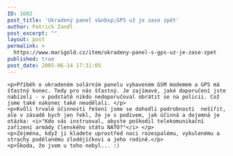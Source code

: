 ```yaml
---
ID: 1682
post_title: 'Ukradený panel s&nbsp;GPS už je zase zpět'
author: Patrick Zandl
post_excerpt: ""
layout: post
permalink: >
  https://www.marigold.cz/item/ukradeny-panel-s-gps-uz-je-zase-zpet
published: true
post_date: 2005-06-14 17:31:05
---
```

	<p>Příběh o ukradeném solárním panelu vybaveném GSM modemem a GPS má šťastný konec. Tedy pro nás šťastný. Je zajímavé, jaké doporučení jste nabízeli - v podstatě nikdo nedoporučoval obrátit se na policii. Což jsme také nakonec také neudělali. </p>
	<p>Kvůli trvalé účinnosti řešení jsme se dohodli podrobnosti  nešířit, ale v zásadě bych jen řekl, že je s podivem, jak účinná a dojemná je otázka: <i>"Kdo vás instruoval, abyste poškodil telekomunikační zařízení armády členského státu NATO?"</i> </p>
	<p>Zejména, když ji kladete uprostřed noci rozespalému, vykulenému a strachy podělanému zlodějíčkovi a jeho rodině.</p>
	<p>Škoda, že jsem u toho nebyl... :)
</p>
